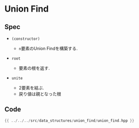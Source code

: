 # Union Find

## Spec

- `(constructor)`
  - `n`要素のUnion Findを構築する.

- `root`
  - 要素の根を返す.

- `unite`
  - 2要素を結ぶ.
  - 戻り値は親となった根


## Code

```cpp
{{ ../../../src/data_structures/union_find/union_find.hpp }}
```
